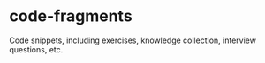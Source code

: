 # code-fragments
Code snippets, including exercises, knowledge collection, interview questions, etc.
